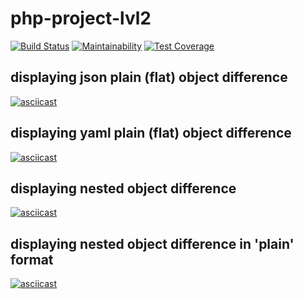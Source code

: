 # php-project-lvl2

[![Build Status](https://travis-ci.com/tolyod/php-project-lvl2.svg?branch=master)](https://travis-ci.com/tolyod/php-project-lvl2)
[![Maintainability](https://api.codeclimate.com/v1/badges/74cc782b63a936f1f676/maintainability)](https://codeclimate.com/github/tolyod/php-project-lvl2/maintainability)
[![Test Coverage](https://api.codeclimate.com/v1/badges/74cc782b63a936f1f676/test_coverage)](https://codeclimate.com/github/tolyod/php-project-lvl2/test_coverage)

## displaying json plain (flat) object difference
[![asciicast](https://asciinema.org/a/LZEoZaSZej1IgGCzOCDDHHMZw.svg)](https://asciinema.org/a/LZEoZaSZej1IgGCzOCDDHHMZw)

## displaying yaml plain (flat) object difference
[![asciicast](https://asciinema.org/a/tKSsBNwF5laYwvBo4ocy0ySzn.svg)](https://asciinema.org/a/tKSsBNwF5laYwvBo4ocy0ySzn)

## displaying nested object difference
[![asciicast](https://asciinema.org/a/szy6olWkc4145bJZWlQIiqWgD.svg)](https://asciinema.org/a/szy6olWkc4145bJZWlQIiqWgD)

## displaying nested object difference in 'plain' format
[![asciicast](https://asciinema.org/a/VQgmb2oBvU2JN44uYMaRbpPGq.svg)](https://asciinema.org/a/VQgmb2oBvU2JN44uYMaRbpPGq)
